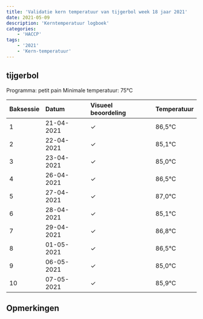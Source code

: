 ```yaml
---
title: 'Validatie kern temperatuur van tijgerbol week 18 jaar 2021'
date: 2021-05-09
description: 'Kerntemperatuur logboek'
categories:
    - 'HACCP'
tags:
    - '2021'
    - 'Kern-temperatuur'
---
```


## tijgerbol

Programma: petit pain
Minimale temperatuur: 75°C

| Baksessie | Datum | Visueel beoordeling | Temperatuur |
|:---|:---|:---|:---|
| 1 | 21-04-2021 | &check; | 86,5°C |
| 2 | 22-04-2021 | &check; | 85,1°C |
| 3 | 23-04-2021 | &check; | 85,0°C |
| 4 | 26-04-2021 | &check; | 86,5°C |
| 5 | 27-04-2021 | &check; | 87,0°C |
| 6 | 28-04-2021 | &check; | 85,1°C |
| 7 | 29-04-2021 | &check; | 86,8°C |
| 8 | 01-05-2021 | &check; | 86,5°C |
| 9 | 06-05-2021 | &check; | 85,0°C |
| 10 | 07-05-2021 | &check; | 85,9°C |

## Opmerkingen


